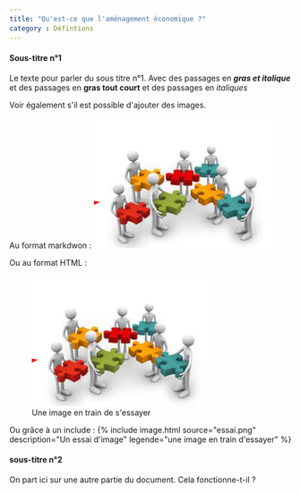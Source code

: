 ```yaml
---
title: "Qu'est-ce que l'aménagement économique ?"
category : Défintions
---
```

#### Sous-titre n°1
Le texte pour parler du sous titre n°1. Avec des passages en ***gras et italique*** et des passages en **gras tout court** et des passages en *italiques*

Voir également s'il est possible d'ajouter des images.

Au format markdwon : ![Un essai d'image](/assets/img/essai.png)

Ou au format HTML :
<figure>
    <img src="/assets/img/essai.png" alt="Un essai d'image"/>
    <figcaption>Une image en train de s'essayer</figcaption>
</figure>

Ou grâce à un include :
{% include image.html source="essai.png" description="Un essai d'image" legende="une image en train d'essayer" %}

#### sous-titre n°2
On part ici sur une autre partie du document. Cela fonctionne-t-il ?